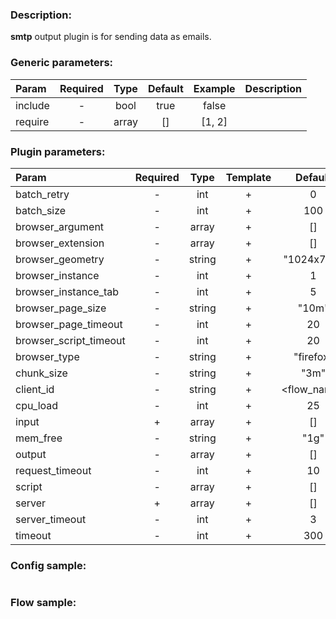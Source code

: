 ### Description:

**smtp** output plugin is for sending data as emails.


### Generic parameters:

| Param   | Required | Type  | Default | Example | Description |
|:--------|:--------:|:-----:|:-------:|:-------:|:------------|
| include |    -     | bool  |  true   |  false  |             |
| require |    -     | array |   []    | [1, 2]  |             |


### Plugin parameters:

| Param                  | Required |  Type  | Template |   Default   |              Example              | Description |
|:-----------------------|:--------:|:------:|:--------:|:-----------:|:---------------------------------:|:------------|
| batch_retry            |    -     |  int   |    +     |      0      |                 3                 |             |
| batch_size             |    -     |  int   |    +     |     100     |                 9                 |             |
| browser_argument       |    -     | array  |    +     |     []      |       ["disable-infobars"]        |             |
| browser_extension      |    -     | array  |    +     |     []      |   ["bypass-paywalls-1.7.6.xpi"]   |             |
| browser_geometry       |    -     | string |    +     | "1024x768"  |            "1280x720"             |             |
| browser_instance       |    -     |  int   |    +     |      1      |                 3                 |             |
| browser_instance_tab   |    -     |  int   |    +     |      5      |                 3                 |             |
| browser_page_size      |    -     | string |    +     |    "10m"    |               "3m"                |             |
| browser_page_timeout   |    -     |  int   |    +     |     20      |                30                 |             |
| browser_script_timeout |    -     |  int   |    +     |     20      |                30                 |             |
| browser_type           |    -     | string |    +     |  "firefox"  |             "chrome"              |             |
| chunk_size             |    -     | string |    +     |    "3m"     |               "1m"                |             |
| client_id              |    -     | string |    +     | <flow_name> |          "group1-flow1"           |             |
| cpu_load               |    -     |  int   |    +     |     25      |                50                 |             |
| input                  |    +     | array  |    +     |     []      |  ["data.array0", "data.array1"]   |             |
| mem_free               |    -     | string |    +     |    "1g"     |               "3g"                |             |
| output                 |    -     | array  |    +     |     []      |  ["data.array2", "data.array3"]   |             |
| request_timeout        |    -     |  int   |    +     |     10      |                30                 |             |
| script                 |    -     | array  |    +     |     []      | ["scripts.clicker", "return 42;"] |             |
| server                 |    +     | array  |    +     |     []      |   ["server1.example.com:8080"]    |             |
| server_timeout         |    -     |  int   |    +     |      3      |                10                 |             |
| timeout                |    -     |  int   |    +     |     300     |                900                |             |


### Config sample:

```toml

```

### Flow sample:

```yaml
```